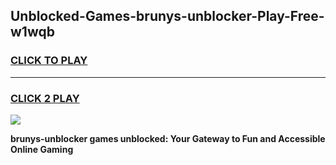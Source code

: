 
## Unblocked-Games-brunys-unblocker-Play-Free-w1wqb
<h3>
<a href="https://premium76.site?title=brunys-unblocker&ref=19M">CLICK TO PLAY</a></h3>
<hr>

<h3>
<a href="https://premium76.site?title=brunys-unblocker&ref=19M">CLICK 2 PLAY</a>
  
</h3>

<a href="https://premium76.site?title=brunys-unblocker&ref=19M"><img src="https://clearcache.store/games.png"></a>


**brunys-unblocker games unblocked: Your Gateway to Fun and Accessible Online Gaming**
